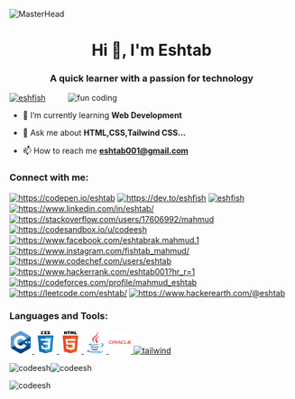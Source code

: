 ![MasterHead](https://camo.githubusercontent.com/5dc6ee33381917e41fc9c4951799268998f11a9b864399bf79a0842e4f9b194d/68747470733a2f2f692e696d6775722e636f6d2f315a76566b44632e676966)
<h1 align="center">Hi 👋, I'm Eshtab</h1>
<h3 align="center">A quick learner with a passion for technology</h3>
<img align="right" alt="fun coding" width="400" src="https://art.pixilart.com/sr2712ab0b35ecd.gif">

<p align="left"> <a href="https://twitter.com/eshfish" target="blank"><img src="https://img.shields.io/twitter/follow/eshfish?logo=twitter&style=for-the-badge" alt="eshfish" /></a> </p>

- 🌱 I’m currently learning **Web Development**

- 💬 Ask me about **HTML,CSS,Tailwind CSS...**

- 📫 How to reach me **eshtab001@gmail.com**

<h3 align="left">Connect with me:</h3>
<p align="left">
<a href="https://codepen.io/https://codepen.io/eshtab" target="blank"><img align="center" src="https://raw.githubusercontent.com/rahuldkjain/github-profile-readme-generator/master/src/images/icons/Social/codepen.svg" alt="https://codepen.io/eshtab" height="30" width="40" /></a>
<a href="https://dev.to/https://dev.to/eshfish" target="blank"><img align="center" src="https://raw.githubusercontent.com/rahuldkjain/github-profile-readme-generator/master/src/images/icons/Social/devto.svg" alt="https://dev.to/eshfish" height="30" width="40" /></a>
<a href="https://twitter.com/eshfish" target="blank"><img align="center" src="https://raw.githubusercontent.com/rahuldkjain/github-profile-readme-generator/master/src/images/icons/Social/twitter.svg" alt="eshfish" height="30" width="40" /></a>
<a href="https://linkedin.com/in/https://www.linkedin.com/in/eshtab/" target="blank"><img align="center" src="https://raw.githubusercontent.com/rahuldkjain/github-profile-readme-generator/master/src/images/icons/Social/linked-in-alt.svg" alt="https://www.linkedin.com/in/eshtab/" height="30" width="40" /></a>
<a href="https://stackoverflow.com/users/https://stackoverflow.com/users/17606992/mahmud" target="blank"><img align="center" src="https://raw.githubusercontent.com/rahuldkjain/github-profile-readme-generator/master/src/images/icons/Social/stack-overflow.svg" alt="https://stackoverflow.com/users/17606992/mahmud" height="30" width="40" /></a>
<a href="https://codesandbox.com/https://codesandbox.io/u/codeesh" target="blank"><img align="center" src="https://raw.githubusercontent.com/rahuldkjain/github-profile-readme-generator/master/src/images/icons/Social/codesandbox.svg" alt="https://codesandbox.io/u/codeesh" height="30" width="40" /></a>
<a href="https://fb.com/https://www.facebook.com/eshtabrak.mahmud.1" target="blank"><img align="center" src="https://raw.githubusercontent.com/rahuldkjain/github-profile-readme-generator/master/src/images/icons/Social/facebook.svg" alt="https://www.facebook.com/eshtabrak.mahmud.1" height="30" width="40" /></a>
<a href="https://instagram.com/https://www.instagram.com/fishtab_mahmud/" target="blank"><img align="center" src="https://raw.githubusercontent.com/rahuldkjain/github-profile-readme-generator/master/src/images/icons/Social/instagram.svg" alt="https://www.instagram.com/fishtab_mahmud/" height="30" width="40" /></a>
<a href="https://www.codechef.com/users/https://www.codechef.com/users/eshtab" target="blank"><img align="center" src="https://cdn.jsdelivr.net/npm/simple-icons@3.1.0/icons/codechef.svg" alt="https://www.codechef.com/users/eshtab" height="30" width="40" /></a>
<a href="https://www.hackerrank.com/https://www.hackerrank.com/eshtab001?hr_r=1" target="blank"><img align="center" src="https://raw.githubusercontent.com/rahuldkjain/github-profile-readme-generator/master/src/images/icons/Social/hackerrank.svg" alt="https://www.hackerrank.com/eshtab001?hr_r=1" height="30" width="40" /></a>
<a href="https://codeforces.com/profile/https://codeforces.com/profile/mahmud_eshtab" target="blank"><img align="center" src="https://raw.githubusercontent.com/rahuldkjain/github-profile-readme-generator/master/src/images/icons/Social/codeforces.svg" alt="https://codeforces.com/profile/mahmud_eshtab" height="30" width="40" /></a>
<a href="https://www.leetcode.com/https://leetcode.com/eshtab/" target="blank"><img align="center" src="https://raw.githubusercontent.com/rahuldkjain/github-profile-readme-generator/master/src/images/icons/Social/leet-code.svg" alt="https://leetcode.com/eshtab/" height="30" width="40" /></a>
<a href="https://www.hackerearth.com/https://www.hackerearth.com/@eshtab" target="blank"><img align="center" src="https://raw.githubusercontent.com/rahuldkjain/github-profile-readme-generator/master/src/images/icons/Social/hackerearth.svg" alt="https://www.hackerearth.com/@eshtab" height="30" width="40" /></a>
</p>

<h3 align="left">Languages and Tools:</h3>
<p align="left"> <a href="https://www.w3schools.com/cpp/" target="_blank" rel="noreferrer"> <img src="https://raw.githubusercontent.com/devicons/devicon/master/icons/cplusplus/cplusplus-original.svg" alt="cplusplus" width="40" height="40"/> </a> <a href="https://www.w3schools.com/css/" target="_blank" rel="noreferrer"> <img src="https://raw.githubusercontent.com/devicons/devicon/master/icons/css3/css3-original-wordmark.svg" alt="css3" width="40" height="40"/> </a> <a href="https://www.w3.org/html/" target="_blank" rel="noreferrer"> <img src="https://raw.githubusercontent.com/devicons/devicon/master/icons/html5/html5-original-wordmark.svg" alt="html5" width="40" height="40"/> </a> <a href="https://www.java.com" target="_blank" rel="noreferrer"> <img src="https://raw.githubusercontent.com/devicons/devicon/master/icons/java/java-original.svg" alt="java" width="40" height="40"/> </a> <a href="https://www.oracle.com/" target="_blank" rel="noreferrer"> <img src="https://raw.githubusercontent.com/devicons/devicon/master/icons/oracle/oracle-original.svg" alt="oracle" width="40" height="40"/> </a> <a href="https://tailwindcss.com/" target="_blank" rel="noreferrer"> <img src="https://www.vectorlogo.zone/logos/tailwindcss/tailwindcss-icon.svg" alt="tailwind" width="40" height="40"/> </a> </p>

<p><img align="left" src="https://github-readme-stats.vercel.app/api/top-langs?username=codeesh&show_icons=true&locale=en&layout=compact" alt="codeesh" /></p>

<p>&nbsp;<img align="left" src="https://github-readme-stats.vercel.app/api?username=codeesh&show_icons=true&locale=en" alt="codeesh" /></p>

<p><img align="left" src="https://github-readme-streak-stats.herokuapp.com/?user=codeesh&" alt="codeesh" /></p>
